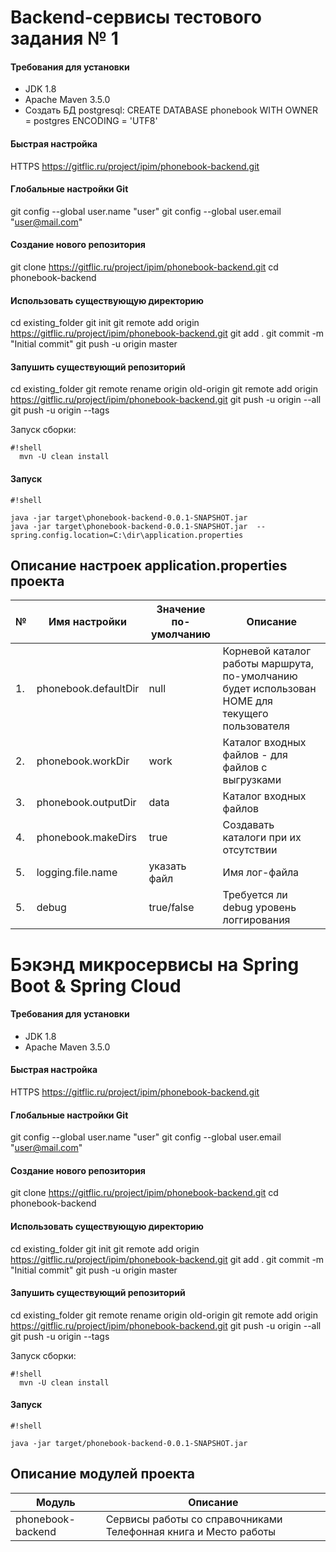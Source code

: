 # Backend-сервисы тестового задания № 1

#### Требования для установки

* JDK 1.8 
* Apache Maven 3.5.0
* Создать БД postgresql: CREATE DATABASE phonebook WITH OWNER = postgres  ENCODING = 'UTF8'

#### Быстрая настройка
HTTPS https://gitflic.ru/project/ipim/phonebook-backend.git

#### Глобальные настройки Git
git config --global user.name "user"
git config --global user.email "user@mail.com"

#### Создание нового репозитория
git clone https://gitflic.ru/project/ipim/phonebook-backend.git
cd phonebook-backend

#### Использовать существующую директорию
cd existing_folder
git init
git remote add origin https://gitflic.ru/project/ipim/phonebook-backend.git
git add .
git commit -m "Initial commit"
git push -u origin master

#### Запушить существующий репозиторий
cd existing_folder
git remote rename origin old-origin
git remote add origin https://gitflic.ru/project/ipim/phonebook-backend.git
git push -u origin --all
git push -u origin --tags


Запуск сборки:

```
#!shell
  mvn -U clean install
```


#### Запуск

```
#!shell

java -jar target\phonebook-backend-0.0.1-SNAPSHOT.jar
java -jar target\phonebook-backend-0.0.1-SNAPSHOT.jar  --spring.config.location=C:\dir\application.properties 

```

## Описание настроек application.properties проекта

 №  |  Имя настройки        | Значение по-умолчанию | Описание
----|-----------------------|-----------------------| ----------------------------------------------- 
1.  |  phonebook.defaultDir | null                  | Корневой каталог работы маршрута, по-умолчанию будет использован HOME для текущего пользователя
2.  |  phonebook.workDir    | work                  | Каталог входных файлов - для файлов с выгрузками
3.  |  phonebook.outputDir  | data                  | Каталог входных файлов
4.  |  phonebook.makeDirs   | true                  | Создавать каталоги при их отсутствии
5.  |  logging.file.name    | указать файл          | Имя лог-файла 
5.  |  debug                | true/false            | Требуется ли debug уровень логгирования

# Бэкэнд микросервисы на Spring Boot & Spring Cloud

#### Требования для установки

* JDK 1.8 
* Apache Maven 3.5.0


#### Быстрая настройка
HTTPS https://gitflic.ru/project/ipim/phonebook-backend.git

#### Глобальные настройки Git
git config --global user.name "user"
git config --global user.email "user@mail.com"

#### Создание нового репозитория
git clone https://gitflic.ru/project/ipim/phonebook-backend.git
cd phonebook-backend

#### Использовать существующую директорию
cd existing_folder
git init
git remote add origin https://gitflic.ru/project/ipim/phonebook-backend.git
git add .
git commit -m "Initial commit"
git push -u origin master

#### Запушить существующий репозиторий
cd existing_folder
git remote rename origin old-origin
git remote add origin https://gitflic.ru/project/ipim/phonebook-backend.git
git push -u origin --all
git push -u origin --tags


Запуск сборки:

```
#!shell
  mvn -U clean install
```


#### Запуск

```
#!shell

java -jar target/phonebook-backend-0.0.1-SNAPSHOT.jar

```

## Описание модулей проекта

  Модуль           | Описание
-------------------| ----------------------------------------------------------------
 phonebook-backend | Сервисы работы со справочниками Телефонная книга и Место работы
